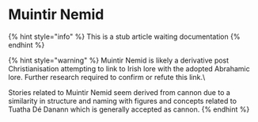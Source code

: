 # Muintir Nemid

{% hint style="info" %}
This is a stub article waiting documentation
{% endhint %}

{% hint style="warning" %}
Muintir Nemid is likely a derivative post Christianisation attempting to link to Irish lore with the adopted Abrahamic lore. Further research required to confirm or refute this link.\


Stories related to Muintir Nemid seem derived from cannon due to a similarity in structure and naming with figures and concepts related to Tuatha Dé Danann which is generally accepted as cannon.
{% endhint %}
